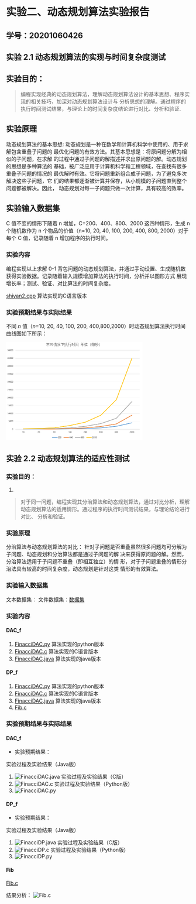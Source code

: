 # 实验二、动态规划算法实验报告

## 学号：20201060426

## 实验 2.1 动态规划算法的实现与时间复杂度测试

## 实验目的：

>编程实现经典的动态规划算法，理解动态规划算法设计的基本思想、程序实现的相关技巧，加深对动态规划算法设计与
>分析思想的理解。通过程序的执行时间测试结果，与理论上的时间复杂度结论进行对比、分析和验证.

## 实验原理

动态规划算法的基本思想:
   动态规划是一种在数学和计算机科学中使用的、用于求解包含重叠子问题的
最优化问题的有效方法。其基本思想是：将原问题分解为相似的子问题，在求解
的过程中通过子问题的解描述并求出原问题的解。动态规划的思想是多种算法的
基础，被广泛应用于计算机科学和工程领域，在查找有很多重叠子问题的情况的
最优解时有效。它将问题重新组合成子问题，为了避免多次解决这些子问题，它
们的结果都逐渐被计算并保存，从小规模的子问题直到整个问题都被解决。因此，
动态规划对每一子问题只做一次计算，具有较高的效率。

## 实验输入数据集

C 值不变的情形下随着 n 增加，C=200、400、800、2000 这四种情形，生成 n 个随机数作为 n 个物品的价值（n=10, 20, 40, 100, 200, 400, 800, 2000）对于每个 C 值，记录随着 n 增加程序的执行时间。

### 实验内容

编程实现以上求解 0-1 背包问题的动态规划算法，并通过手动设置、生成随机数获得实验数据。记录随着输入规模增加算法的执行时间，分析并以图形方式 展现增长率；测试、验证、对比算法的时间复杂度。

[shiyan2.cpp](shiyan2.cpp) 算法实现的C语言版本

### 实验预期结果与实际结果

 不同 *n* 值（*n*=10, 20, 40, 100, 200, 400,800,2000）时动态规划算法执行时间曲线图如下所示：

<img width="373" alt="f1" src="https://github.com/yydcq123/homework_template/blob/main/pictures/fig5.png?raw=true">

## 实验 2.2 动态规划算法的适应性测试

### 实验目的：

1. 
>对于同一问题，编程实现其分治算法和动态规划算法，通过对比分析，理解
>动态规划算法的适用情形。通过程序的执行时间测试结果，与理论结论进行对比、
>分析和验证。

### 实验原理
分治算法与动态规划算法的对比：
   针对子问题是否重叠虽然很多问题均可分解为子问题、动态规划和分治算法都是通过子问题的解
决来获得原问题的解。然而，分治算法适用于子问题不重叠（即相互独立）的情
形，对于子问题重叠的情形分治法具有较高的时间复杂度，动态规划是针对这类
情形的有效算法。

### 实验输入数据集

文本数据集：
文件数据集：[数据集](./data_2/list.txt)

### 实验内容

#### DAC_f
1. [FinacciDAC.py](./Fibonacci/Divide/FibnacciDAC.py) 算法实现的python版本
2. [FinacciDAC.c](./Fibonacci/Divide/FibnacciDAC.c) 算法实现的C语言版本
3. [FinacciDAC.java](./Fibonacci/Divide/FibnacciDAC.java) 算法实现的java版本

#### DP_f
1. [FinacciDAC.py](./Fibonacci/Dynamic/FibonacciDP.py) 算法实现的python版本
2. [FinacciDAC.c](./Fibonacci/Dynamic/FibonacciDP.c) 算法实现的C语言版本
3. [FinacciDAC.java](./Fibonacci/Dynamic/FibonacciDP.java) 算法实现的java版本
4. [Fib.c](./Fib.c)

### 实验预期结果与实际结果

#### DAC_f
+ 实验预期结果：

实验过程及实验结果（Java版）
1. ![FinacciDAC.java](./data_2/images_2/DivideI/dfj.png)
实验过程及实验结果（C版）
2. ![FinacciDAC.c](./data_2/images_2/DivideI/dfc.png)
实验过程及实验结果（Python版）
3. ![FinacciDAC.py](./data_2/images_2/DivideI/dfp.png)
#### DP_f
+  实验预期结果：

实验过程及实验结果（Java版）
1. ![FinacciDP.java](./data_2/images_2/DynamicI/dpj.png)
实验过程及实验结果（C版）
2. ![FinacciDP.c](./data_2/images_2/DynamicI/dpc.png)
实验过程及实验结果（Python版)
3. ![FinacciDP.py](./data_2/images_2/DynamicI/dpp.png)

#### Fib
[Fib.c](./data_2/DynamicI/fibc.png)

结果分析：
![Fib.c](./data_2/images_2/DivideI/fdpc.png)

